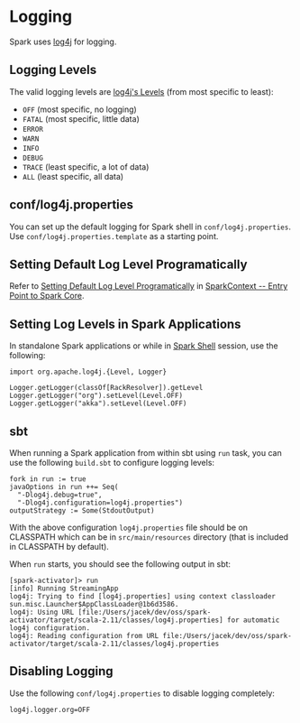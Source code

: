 # Logging

Spark uses [log4j](http://logging.apache.org/log4j) for logging.

## <span id="levels"> Logging Levels

The valid logging levels are [log4j's Levels](http://logging.apache.org/log4j/2.x/log4j-api/apidocs/index.html) (from most specific to least):

* `OFF` (most specific, no logging)
* `FATAL` (most specific, little data)
* `ERROR`
* `WARN`
* `INFO`
* `DEBUG`
* `TRACE` (least specific, a lot of data)
* `ALL` (least specific, all data)

## conf/log4j.properties

You can set up the default logging for Spark shell in `conf/log4j.properties`. Use `conf/log4j.properties.template` as a starting point.

## <span id="setting-default-log-level"> Setting Default Log Level Programatically

Refer to [Setting Default Log Level Programatically](SparkContext.md#setting-default-log-level) in [SparkContext -- Entry Point to Spark Core](SparkContext.md).

## <span id="setting-log-levels-applications"> Setting Log Levels in Spark Applications

In standalone Spark applications or while in [Spark Shell](tools/spark-shell.md) session, use the following:

```text
import org.apache.log4j.{Level, Logger}

Logger.getLogger(classOf[RackResolver]).getLevel
Logger.getLogger("org").setLevel(Level.OFF)
Logger.getLogger("akka").setLevel(Level.OFF)
```

## sbt

When running a Spark application from within sbt using `run` task, you can use the following `build.sbt` to configure logging levels:

```text
fork in run := true
javaOptions in run ++= Seq(
  "-Dlog4j.debug=true",
  "-Dlog4j.configuration=log4j.properties")
outputStrategy := Some(StdoutOutput)
```

With the above configuration `log4j.properties` file should be on CLASSPATH which can be in `src/main/resources` directory (that is included in CLASSPATH by default).

When `run` starts, you should see the following output in sbt:

```text
[spark-activator]> run
[info] Running StreamingApp
log4j: Trying to find [log4j.properties] using context classloader sun.misc.Launcher$AppClassLoader@1b6d3586.
log4j: Using URL [file:/Users/jacek/dev/oss/spark-activator/target/scala-2.11/classes/log4j.properties] for automatic log4j configuration.
log4j: Reading configuration from URL file:/Users/jacek/dev/oss/spark-activator/target/scala-2.11/classes/log4j.properties
```

## Disabling Logging

Use the following `conf/log4j.properties` to disable logging completely:

```text
log4j.logger.org=OFF
```

